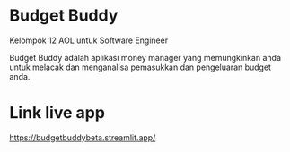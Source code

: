 # Budget Buddy
Kelompok 12 AOL untuk Software Engineer

Budget Buddy adalah aplikasi money manager yang memungkinkan anda untuk melacak dan menganalisa pemasukkan dan pengeluaran budget anda.

# Link live app
https://budgetbuddybeta.streamlit.app/
